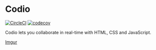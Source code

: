 # Codio

[![CircleCI](https://circleci.com/gh/Xinhe998/codio-website.svg?style=svg&circle-token=6b3d0a6a50d9133b394668c33256fbc995431287)](https://circleci.com/gh/Xinhe998/codio-website)
[![codecov](https://codecov.io/gh/Xinhe998/codio-website/branch/master/graph/badge.svg?token=3AMpL2uOtA)](https://codecov.io/gh/Xinhe998/codio-website)

Codio lets you collaborate in real-time with HTML, CSS and JavaScript.

[Imgur](https://i.imgur.com/jB5xKQp.png)

